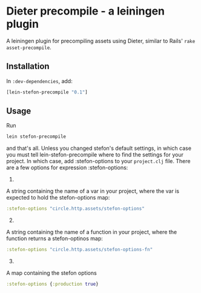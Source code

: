 # Dieter precompile - a leiningen plugin

A leiningen plugin for precompiling assets using Dieter, similar to Rails' `rake asset-precompile`.

## Installation

In `:dev-dependencies`, add:

```clojure
[lein-stefon-precompile "0.1"]
```

## Usage

Run

```bash
lein stefon-precompile
```

and that's all.
Unless you changed stefon's default settings, in which case you must tell lein-stefon-precompile where to find the settings for your project.
In which case, add :stefon-options to your `project.clj` file.
There are a few options for expression :stefon-options:

1.
  A string containing the name of a var in your project, where the var is expected to hold the stefon-options map:

  ```clojure
  :stefon-options "circle.http.assets/stefon-options"
  ```

2.
  A string containing the name of a function in your project, where the function returns a stefon-optinos map:

  ```clojure
  :stefon-options "circle.http.assets/stefon-options-fn"
  ```

3.
  A map containing the stefon options

  ```clojure
  :stefon-options {:production true}
  ```